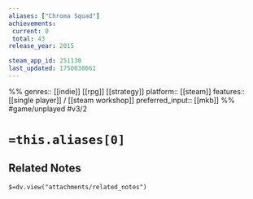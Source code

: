 ```yaml
---
aliases: ["Chroma Squad"]
achievements:
 current: 0
 total: 43
release_year: 2015

steam_app_id: 251130
last_updated: 1750038661
---
```

%%
genres:: [[indie]] [[rpg]] [[strategy]]
platform:: [[steam]]
features:: [[single player]] / [[steam workshop]]
preferred_input:: [[mkb]]
%%
#game/unplayed
#v3/2

# `=this.aliases[0]`
## Related Notes
`$=dv.view("attachments/related_notes")`